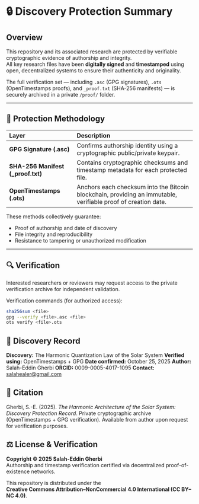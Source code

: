 # 🔒 Discovery Protection Summary

## Overview
This repository and its associated research are protected by verifiable cryptographic evidence of authorship and integrity.  
All key research files have been **digitally signed** and **timestamped** using open, decentralized systems to ensure their authenticity and originality.

The full verification set — including `.asc` (GPG signatures), `.ots` (OpenTimestamps proofs), and `_proof.txt` (SHA-256 manifests) — is securely archived in a private `/proof/` folder.

---

## 🧾 Protection Methodology

| Layer | Description |
|:------|:-------------|
| **GPG Signature (.asc)** | Confirms authorship identity using a cryptographic public/private keypair. |
| **SHA-256 Manifest (_proof.txt)** | Contains cryptographic checksums and timestamp metadata for each protected file. |
| **OpenTimestamps (.ots)** | Anchors each checksum into the Bitcoin blockchain, providing an immutable, verifiable proof of creation date. |

These methods collectively guarantee:
- Proof of authorship and date of discovery  
- File integrity and reproducibility  
- Resistance to tampering or unauthorized modification  

---

## 🔍 Verification

Interested researchers or reviewers may request access to the private verification archive for independent validation.

Verification commands (for authorized access):

```bash
sha256sum <file>
gpg --verify <file>.asc <file>
ots verify <file>.ots
```

## :green_book: Discovery Record

**Discovery:** The Harmonic Quantization Law of the Solar System
**Verified using:** OpenTimestamps + GPG
**Date confirmed:** October 25, 2025
**Author:** Salah-Eddin Gherbi
**ORCID:** 0009-0005-4017-1095
**Contact:** salahealer@gmail.com

## 📜 Citation

Gherbi, S.-E. (2025). *The Harmonic Architecture of the Solar System: Discovery Protection Record*. 
Private cryptographic archive (OpenTimestamps + GPG verification). 
Available from author upon request for verification purposes.

## ⚖️ License & Verification

**Copyright © 2025 Salah-Eddin Gherbi**  
Authorship and timestamp verification certified via decentralized proof-of-existence networks.

This repository is distributed under the  
**Creative Commons Attribution–NonCommercial 4.0 International (CC BY–NC 4.0)**.

